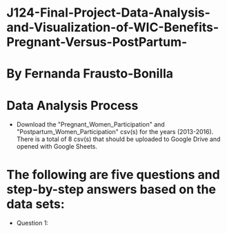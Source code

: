 # J124-Final-Project-Data-Analysis-and-Visualization-of-WIC-Benefits-Pregnant-Versus-PostPartum-
# By Fernanda Frausto-Bonilla
# Data Analysis Process
* Download the "Pregnant_Women_Participation" and "Postpartum_Women_Participation" csv(s) for the years (2013-2016). There is a total of 8 csv(s) that should be uploaded to Google Drive and opened with Google Sheets. 
# The following are five questions and step-by-step answers based on the data sets:
* Question 1:
